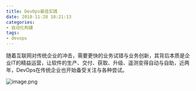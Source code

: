 ```yaml
---
title: DevOps最佳实践
date: 2018-11-28 10:21:13
categories: 
- 自动化构建
tags: 
- devops
---
```

随着互联网对传统企业的冲击，需要更快的业务试错与业务创新，其背后本质是企业IT的精益运营，让软件的生产、交付、获取、升级、遥测变得自动与自助，近两年，DevOps在传统企业也开始备受关注与各种尝试。
<!-- more -->
![image.png](https://upload-images.jianshu.io/upload_images/5189695-a87aa3812e76ab4f.png?imageMogr2/auto-orient/strip%7CimageView2/2/w/1240)
